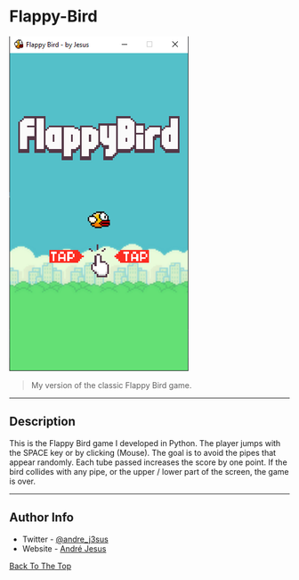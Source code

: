 # Flappy-Bird

![Menu Image](docs/menu.PNG)

> My version of the classic Flappy Bird game.

---

## Description

This is the Flappy Bird game I developed in Python. The player jumps with the SPACE key or by clicking (Mouse).
The goal is to avoid the pipes that appear randomly. Each tube passed increases the score by one point.
If the bird collides with any pipe, or the upper / lower part of the screen, the game is over.

---

## Author Info

- Twitter - [@andre_j3sus](https://twitter.com/andre_j3sus)
- Website - [André Jesus](https://sites.google.com/view/andre-jesus/p%C3%A1gina-inicial)

[Back To The Top](#flappy-bird)